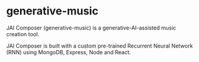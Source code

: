 # generative-music

JAI Composer (generative-music) is a generative-AI-assisted music creation tool.

JAI Composer is built with a custom pre-trained Recurrent Neural Network (RNN) using MongoDB, Express, Node and React.
